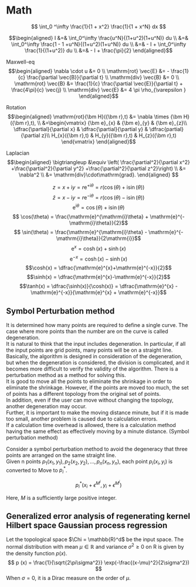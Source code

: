 # Math

$$ \int_0 ^\infty \frac{1}{1 + x^2} \frac{1}{1 + x^N} dx $$

$$\begin{aligned}
  I
  &=& \int_0^\infty \frac{u^N}{(1+u^2)(1+u^N)} du \\
  &=& \int_0^\infty \frac{1 - 1 +u^N}{(1+u^2)(1+u^N)} du \\
  &=& - I + \int_0^\infty \frac{1}{(1+u^2)} du \\
  &=& - I + \frac{\pi}{2}
\end{aligned}$$

Maxwell-eq
$$\begin{aligned}
  \nabla \cdot u &= 0 \\
  \mathrm{rot} \vec{E} &= - \frac{1}{c} \frac{\partial \vec{B}}{\partial t} \\
  \mathrm{div} \vec{B} &= 0 \\
  \mathrm{rot} \vec{B} &= \frac{1}{c} \frac{\partial \vec{E}}{\partial t} + \frac{4\pi}{c} \vec{j} \\
  \mathrm{div} \vec{E} &= 4 \pi \rho_{\varepsilon }
\end{aligned}$$

Rotation
$$\begin{aligned}
  \mathrm{rot}{\bm H}({\bm r},t)
  &= \nabla \times {\bm H}({\bm r},t), \\
  &=\begin{vmatrix}
    {\bm e}_{x} & {\bm e}_{y} & {\bm e}_{z}\\
    \dfrac{\partial}{\partial x} & \dfrac{\partial}{\partial y} & \dfrac{partial}{\partial z}\\
    H_{x}({\bm r},t) & H_{y}({\bm r},t) & H_{z}({\bm r},t)
  \end{vmatrix}
\end{aligned}$$

Laplacian
$$\begin{aligned}
  \bigtriangleup
  &\equiv \left( \frac{\partial^2}{\partial x^2} +\frac{\partial^2}{\partial y^2} +\frac{\partial^2}{\partial z^2}\right) \\
  &= \nabla^2 \\
  &= \mathrm{div}\cdot\mathrm{grad}.
\end{aligned} $$

$$ z = x+\mathrm{i}y = r\mathrm{e}^{+\mathrm{i}\theta} = r\left(\cos(\theta) + \mathrm{i}\sin(\theta)\right)$$
$$ \bar z = x - \mathrm{i}y = r\mathrm{e}^{-\mathrm{i}\theta} = r\left(\cos(\theta) - \mathrm{i}\sin(\theta)\right)$$
$$ \mathrm{e}^{\mathrm{i}\theta} = \cos(\theta) + \mathrm{i}\sin(\theta)$$
$$ \cos(\theta) = \frac{\mathrm{e}^{\mathrm{i}\theta} + \mathrm{e}^{-\mathrm{i}\theta}}{2}$$
$$ \sin(\theta) = \frac{\mathrm{e}^{\mathrm{i}\theta} - \mathrm{e}^{-\mathrm{i}\theta}}{2\mathrm{i}}$$
$$\mathrm{e}^{x} = \cosh(x)+\sinh(x)$$
$$\mathrm{e}^{-x} = \cosh(x)-\sinh(x)$$
$$\cosh(x) = \dfrac{\mathrm{e}^{x}+\mathrm{e}^{-x}}{2}$$
$$\sinh(x) = \dfrac{\mathrm{e}^{x}-\mathrm{e}^{-x}}{2}$$
$$\tanh(x) = \dfrac{\sinh(x)}{\cosh(x)} = \dfrac{\mathrm{e}^{x} - \mathrm{e}^{-x}}{\mathrm{e}^{x} + \mathrm{e}^{-x}}$$

## Symbol Perturbation method

It is determined how many points are required to define a single curve. The case where more points than the number are on the curve is called degeneration.  
It is natural to think that the input includes degeneration. In particular, if all the input points are grid points, many points will be on a straight line.  
Basically, the algorithm is designed in consideration of the degeneration, but when the degeneration is considered, the division is complicated, and it becomes more difficult to verify the validity of the algorithm. There is a perturbation method as a method for solving this.  
It is good to move all the points to eliminate the shrinkage in order to eliminate the shrinkage. However, if the points are moved too much, the set of points has a different topology from the original set of points.  
In addition, even if the user can move without changing the topology, another degeneration may occur.  
Further, it is important to make the moving distance minute, but if it is made too small, another problem is caused due to calculation errors.  
If a calculation time overhead is allowed, there is a calculation method having the same effect as effectively moving by a minute distance. (Symbol perturbation method)  
  
Consider a symbol perturbation method to avoid the degeneracy that three points are arranged on the same straight line.  
Given n points $p_1(x_1,y_1),p_2(x_2,y_2),...,p_n(x_n,y_n)$, each point $p_i(x_i,y_i)$ is converted to Move to $p_i^*$.  
  
$$ p_i^* (x_i + \epsilon^{M^i}, y_i + \epsilon^{M^i}) $$
  
Here, $M$ is a sufficiently large positive integer.  

## Generalized error analysis of regenerating kernel Hilbert space Gaussian process regression

Let the topological space $\Chi = \mathbb{R}^d$ be the input space. The normal distribution with mean $\mu\in\mathbb{R}$ and variance $\sigma^2\ge0$ on R is given by the density function $p(x)$.
$$ p (x) = \frac{1}{\sqrt{2\pi\sigma^2}} \exp(-\frac{(x-\mu)^2}{2\sigma^2}) $$
When $\sigma = 0$, it is a Dirac measure on the order of $\mu$.
